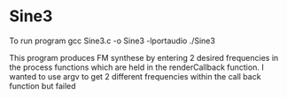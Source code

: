 # Sine3
To run program 
gcc Sine3.c -o Sine3 -lportaudio
./Sine3

This program produces FM synthese by entering 2 desired frequencies in the process functions which are held in the renderCallback function. I wanted to use argv to get 2 different frequencies within the call back function but failed

